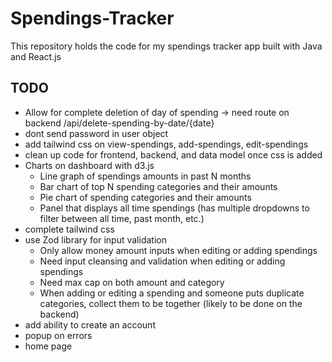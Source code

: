 # Spendings-Tracker
This repository holds the code for my spendings tracker app built with Java and React.js


## TODO
- Allow for complete deletion of day of spending -> need route on backend /api/delete-spending-by-date/{date}
- dont send password in user object
- add tailwind css on view-spendings, add-spendings, edit-spendings
- clean up code for frontend, backend, and data model once css is added
- Charts on dashboard with d3.js
    - Line graph of spendings amounts in past N months
    - Bar chart of top N spending categories and their amounts
    - Pie chart of spending categories and their amounts
    - Panel that displays all time spendings (has multiple dropdowns to filter between all time, past month, etc.)
- complete tailwind css
- use Zod library for input validation
    - Only allow money amount inputs when editing or adding spendings
    - Need input cleansing and validation when editing or adding spendings
    - Need max cap on both amount and category
    - When adding or editing a spending and someone puts duplicate categories, collect them to be together (likely to be done on the backend)
- add ability to create an account 
- popup on errors
- home page